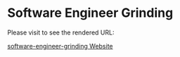 # Software Engineer Grinding

Please visit to see the rendered URL:

[software-engineer-grinding Website](https://anonyknight.github.io/software-engineer-grinding/)